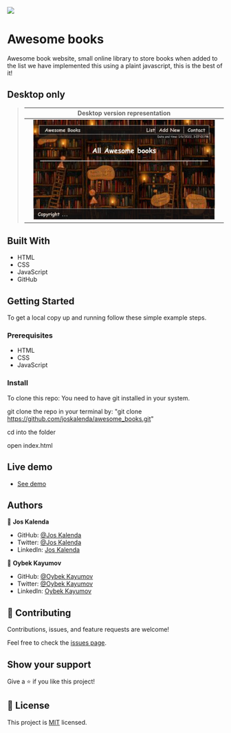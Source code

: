 ![](https://img.shields.io/badge/Microverse-blueviolet)

# Awesome books
 Awesome book website, small online library to store books when added to the list we have implemented this using a plaint javascript, this is the best of it!

 ## Desktop only
 
> || Desktop version representation||
> |-|---------|-|
> || ![Screenshot1](/img/mobile.html.png) 
## Built With

- HTML
- CSS
- JavaScript
- GitHub

## Getting Started

To get a local copy up and running follow these simple example steps.

### Prerequisites

- HTML
- CSS
- JavaScript

### Install

To clone this repo: You need to have git installed in your system.

git clone the repo in your terminal by: "git clone https://github.com/joskalenda/awesome_books.git"

cd into the folder

open index.html

## Live demo

- [See demo](https://joskalenda.github.io/awesome_books/)
## Authors

👤 **Jos Kalenda**

- GitHub: [@Jos Kalenda](https://github.com/)
- Twitter: [@Jos Kalenda](https://twitter.com/)
- LinkedIn: [Jos Kalenda](https://www.linkedin.com/)

👤 **Oybek Kayumov**

- GitHub: [@Oybek Kayumov](https://github.com/)
- Twitter: [@Oybek Kayumov](https://twitter.com/)
- LinkedIn: [Oybek Kayumov](https://www.linkedin.com/)

## 🤝 Contributing

Contributions, issues, and feature requests are welcome!

Feel free to check the [issues page](https://github.com/joskalenda/awesome_books/issues).

## Show your support

Give a ⭐️ if you like this project!

## 📝 License

This project is [MIT](./MIT.md) licensed.
